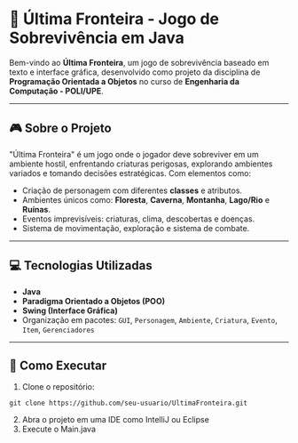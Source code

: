 # 🌲 Última Fronteira - Jogo de Sobrevivência em Java

Bem-vindo ao **Última Fronteira**, um jogo de sobrevivência baseado em texto e interface gráfica, desenvolvido como projeto da disciplina de **Programação Orientada a Objetos** no curso de **Engenharia da Computação - POLI/UPE**.

---

## 🎮 Sobre o Projeto

"Última Fronteira" é um jogo onde o jogador deve sobreviver em um ambiente hostil, enfrentando criaturas perigosas, explorando ambientes variados e tomando decisões estratégicas. Com elementos como:

- Criação de personagem com diferentes **classes** e atributos.
- Ambientes únicos como: **Floresta**, **Caverna**, **Montanha**, **Lago/Rio** e **Ruínas**.
- Eventos imprevisíveis: criaturas, clima, descobertas e doenças.
- Sistema de movimentação, exploração e sistema de combate.

---

## 💻 Tecnologias Utilizadas

- **Java**
- **Paradigma Orientado a Objetos (POO)**
- **Swing (Interface Gráfica)**
- Organização em pacotes: `GUI`, `Personagem`, `Ambiente`, `Criatura`, `Evento`, `Item`, `Gerenciadores`

---

## 🚀 Como Executar

1. Clone o repositório:

`git clone https://github.com/seu-usuario/UltimaFronteira.git`

2. Abra o projeto em uma IDE como IntelliJ ou Eclipse
3. Execute o Main.java

